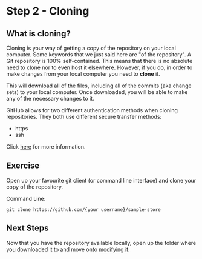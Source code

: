 Step 2 - Cloning
============

## What is cloning?

Cloning is your way of getting a copy of the repository on your local computer.  Some keywords that we just said here are "of the repository".  A Git repository is 100% self-contained.  This means that there is no absolute need to clone nor to even host it elsewhere.  However, if you do, in order to make changes from your local computer you need to **clone** it.

This will download all of the files, including all of the commits (aka change sets) to your local computer.   Once downloaded, you will be able to make any of the necessary changes to it.

GitHub allows for two different authentication methods when cloning repositories.  They both use different secure transfer methods:

 - https
 - ssh

Click [here](https://help.github.com/articles/cloning-a-repository/) for more information.

## Exercise

Open up your favourite git client (or command line interface) and clone your copy of the repository.

Command Line:

```
git clone https://github.com/{your username}/sample-store
```

## Next Steps

Now that you have the repository available locally, open up the folder where you downloaded it to and move onto [modifying it](step-3-commiting.md).